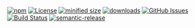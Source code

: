 [![npm](https://img.shields.io/npm/v/component-manager.svg)](https://www.npmjs.com/package/component-manager)
[![License](https://img.shields.io/badge/License-BSD%203--Clause-blue.svg)](https://opensource.org/licenses/BSD-3-Clause)
[![minified size](https://badgen.net/bundlephobia/min/component-manager)](https://bundlephobia.com/result?p=component-manager)
[![downloads](http://img.shields.io/npm/dm/component-manager.svg?style=flat-square)](https://npmjs.org/package/component-manager)
[![GitHub Issues](https://img.shields.io/github/issues/arlac77/component-manager.svg?style=flat-square)](https://github.com/arlac77/component-manager/issues)
[![Build Status](https://travis-ci.com/arlac77/component-manager.svg?branch=master)](https://travis-ci.com/arlac77/component-manager)
[![semantic-release](https://img.shields.io/badge/%20%20%F0%9F%93%A6%F0%9F%9A%80-semantic--release-e10079.svg)](https://github.com/arlac77/component-manager)
